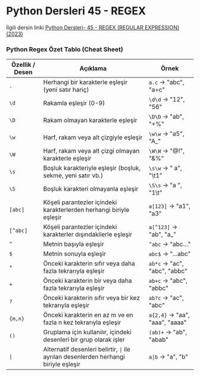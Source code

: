 # Python Dersleri 45 - REGEX

İlgili dersin linki [Python Dersleri- 45 - REGEX (REGULAR EXPRESSION) (2023)](https://youtu.be/V3Jr2sAHNno)


### Python Regex Özet Tablo (Cheat Sheet)

| Özellik / Desen      | Açıklama                                                                    | Örnek                  |
|----------------------|-----------------------------------------------------------------------------|------------------------|
| `.`                  | Herhangi bir karakterle eşleşir (yeni satır hariç)                          | `a.c` -> "abc", "a+c"  |
| `\d`                 | Rakamla eşleşir (0-9)                                                       | `\d\d` -> "12", "56"   |
| `\D`                 | Rakam olmayan karakterle eşleşir                                            | `\D\D` -> "ab", "+%"   |
| `\w`                 | Harf, rakam veya alt çizgiyle eşleşir                                       | `\w\w` -> "a5", "A_"   |
| `\W`                 | Harf, rakam veya alt çizgi olmayan karakterle eşleşir                       | `\W\W` -> "@!", "&%"   |
| `\s`                 | Boşluk karakteriyle eşleşir (boşluk, sekme, yeni satır vb.)                | `\s\w` -> " a", "\t1"  |
| `\S`                 | Boşluk karakteri olmayanla eşleşir                                          | `\S\s` -> "a ", "1\t"  |
| `[abc]`              | Köşeli parantezler içindeki karakterlerden herhangi biriyle eşleşir         | `a[123]` -> "a1", "a3" |
| `[^abc]`             | Köşeli parantezler içindeki karakterler dışındakilerle eşleşir              | `a[^123]` -> "ab", "a_"|
| `^`                  | Metnin başıyla eşleşir                                                       | `^abc` -> "abc..."     |
| `$`                  | Metnin sonuyla eşleşir                                                       | `abc$` -> "...abc"     |
| `*`                  | Önceki karakterin sıfır veya daha fazla tekrarıyla eşleşir                  | `ab*c` -> "ac", "abc", "abbc" |
| `+`                  | Önceki karakterin bir veya daha fazla tekrarıyla eşleşir                    | `ab+c` -> "abc", "abbc"|
| `?`                  | Önceki karakterin sıfır veya bir kez tekrarıyla eşleşir                     | `ab?c` -> "ac", "abc"  |
| `{m,n}`              | Önceki karakterin en az m ve en fazla n kez tekrarıyla eşleşir              | `a{2,4}` -> "aa", "aaa", "aaaa" |
| `()`                 | Gruplama için kullanılır, içindeki desenleri bir grup olarak işler          | `(ab)+` -> "ab", "abab"|
| `\|`                 | Alternatif desenleri belirtir, `\|` ile ayrılan desenlerden herhangi biriyle eşleşir | `a\|b` -> "a", "b" |
